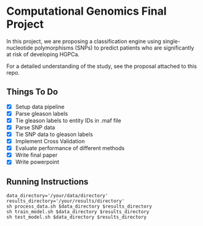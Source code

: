 # Computational Genomics Final Project #

In this project, we are proposing a classification engine using single-nucleotide polymorphisms (SNPs) to predict patients who are significantly at risk of developing HGPCa. 

For a detailed understanding of the study, see the proposal attached to this repo.

## Things To Do ##
- [X] Setup data pipeline
- [X] Parse gleason labels
- [X] Tie gleason labels to entity IDs in .maf file
- [X] Parse SNP data
- [X] Tie SNP data to gleason labels
- [X] Implement Cross Validation
- [X] Evaluate performance of different methods 
- [X] Write final paper
- [X] Write powerpoint

## Running Instructions ##
```
data_directory='/your/data/directory'
results_directory='/your/results/directory'
sh process_data.sh $data_directory $results_directory
sh train_model.sh $data_directory $results_directory
sh test_model.sh $data_directory $results_directory
```